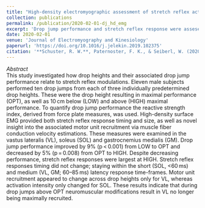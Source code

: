 ```yaml
---
title: "High-density electromyographic assessment of stretch reflex activity during drop jumps from varying drop heights"
collection: publications
permalink: /publication/2020-02-01-dj_hd_emg
excerpt: 'Drop jump performance and stretch reflex response were assesed below, at, and above the drop height that produced maximal performance.'
date: 2020-02-01
venue: 'Journal of Electromyography and Kinesiology'
paperurl: 'https://doi.org/10.1016/j.jelekin.2019.102375'
citation: '**Schuster, R. W.**, Paternoster, F. K., & Seiberl, W. (2020). High-density electromyographic assessment of stretch reflex activity during drop jumps from varying heights. <i>Journal of Electromyography and Kinesiology</i>. 50, 102375.'
---
```

*Abstract*  
This study investigated how drop heights and their associated drop jump performance relate to stretch reflex modulations. Eleven male subjects performed ten drop jumps from each of three individually predetermined drop heights. These were the drop height resulting in maximal performance (OPT), as well as 10 cm below (LOW) and above (HIGH) maximal performance. To quantify drop jump performance the reactive strength index, derived from force plate measures, was used. High-density surface EMG provided both stretch reflex response timing and size, as well as novel insight into the associated motor unit recruitment via muscle fiber conduction velocity estimations. These measures were examined in the vastus lateralis (VL), soleus (SOL) and gastrocnemius medialis (GM).
Drop jump performance improved by 9% (p < 0.001) from LOW to OPT and decreased by 5% (p = 0.008) from OPT to HIGH. Despite decreasing performance, stretch reflex responses were largest at HIGH. Stretch reflex responses timing did not change; staying within the short (SOL, <60 ms) and medium (VL, GM; 60–85 ms) latency response time-frames. Motor unit recruitment appeared to change across drop heights only for VL, whereas activation intensity only changed for SOL. These results indicate that during drop jumps above OPT neuromuscular modifications result in VL no longer being maximally recruited.
